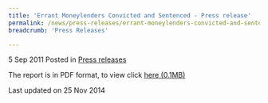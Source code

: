 ```yaml
---
title: 'Errant Moneylenders Convicted and Sentenced - Press release'
permalink: /news/press-releases/errant-moneylenders-convicted-and-sentenced-press-release/
breadcrumb: 'Press Releases'

---
```




5 Sep 2011 Posted in [Press releases](/news/press-releases)


The report is in PDF format, to view click [here (0.1MB)](/files/news/press-releases/2011/09/linkclickd07d.pdf)


<p class="right-side-updated">Last updated on 25 Nov 2014
</p>
